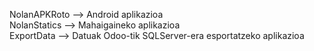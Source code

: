NolanAPKRoto --> Android aplikazioa<br>
NolanStatics --> Mahaigaineko aplikazioa<br>
ExportData --> Datuak Odoo-tik SQLServer-era esportatzeko aplikazioa
